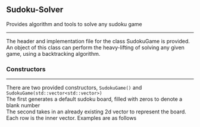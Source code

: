 ## Sudoku-Solver
Provides algorithm and tools to solve any sudoku game

---
The header and implementation file for the class SudokuGame is provided. An object of this class can perform the heavy-lifting of solving any given game, using a backtracking algorithm. <br>
### Constructors
---
There are two provided constructors, <code>SudokuGame()</code> and <code> SudokuGame(std::vector<std::vector<int>>)</code> <br>
The first generates a default sudoku board, filled with zeros to denote a blank number<br>
The second takes in an already existing 2d vector to represent the board. Each row is the inner vector.
Examples are as follows

